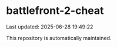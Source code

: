 # battlefront-2-cheat

Last updated: 2025-06-28 19:49:22

This repository is automatically maintained.
